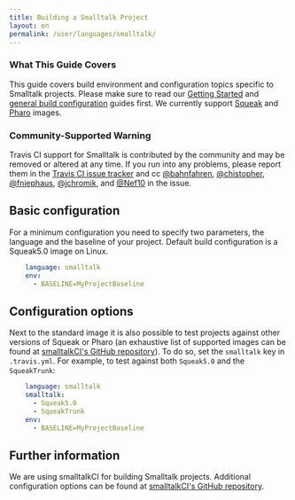 ```yaml
---
title: Building a Smalltalk Project
layout: en
permalink: /user/languages/smalltalk/
---
```


### What This Guide Covers

This guide covers build environment and configuration topics specific to Smalltalk
projects. Please make sure to read our
[Getting Started](/user/getting-started/) and
[general build configuration](/user/customizing-the-build/) guides first.
We currently support [Squeak](http://squeak.org/) and [Pharo](http://pharo.org) images.

### Community-Supported Warning

Travis CI support for Smalltalk is contributed by the community and may be removed or
altered at any time. If you run into any problems, please report them in the
[Travis CI issue tracker](https://github.com/travis-ci/travis-ci/issues/new?labels=community:smalltalk)
and cc [@bahnfahren](https://github.com/bahnfahren),
[@chistopher](https://github.com/chistopher),
[@fniephaus](https://github.com/fniephaus),
[@jchromik](https://github.com/jchromik), and
[@Nef10](https://github.com/Nef10) in the issue.

## Basic configuration

For a minimum configuration you need to specify two parameters, the language and the baseline of your project. Default build configuration is a Squeak5.0 image on Linux.

```yaml
    language: smalltalk
    env:
      - BASELINE=MyProjectBaseline
```

## Configuration options

Next to the standard image it is also possible to test projects against other versions of Squeak or Pharo (an exhaustive list of supported images can be found at [smalltalkCI's GitHub repository](https://github.com/hpi-swa/smalltalkCI)).
To do so, set the `smalltalk` key in `.travis.yml`. For example,
to test against both `Squeak5.0` and
the `SqueakTrunk`:

```yaml
    language: smalltalk
    smalltalk:
      - Squeak5.0
      - SqueakTrunk
    env:
      - BASELINE=MyProjectBaseline
```

## Further information

We are using smalltalkCI for building Smalltalk projects.
Additional configuration options can be found at [smalltalkCI's GitHub repository](https://github.com/hpi-swa/smalltalkCI).
